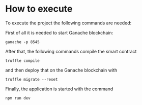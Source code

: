 # How to execute

To execute the project the following commands are needed: 

First of all it is needed to start Ganache blockchain: 

```ganache -p 8545```

After that, the following commands compile the smart contract

```truffle compile```

and then deploy that on the Ganache blockchain with

```truffle migrate --reset```

Finally, the application is started with the command 

```npm run dev```
